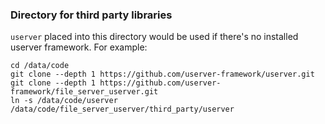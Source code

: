 ### Directory for third party libraries

`userver` placed into this directory would be used if there's no installed
userver framework. For example:

```
cd /data/code
git clone --depth 1 https://github.com/userver-framework/userver.git
git clone --depth 1 https://github.com/userver-framework/file_server_userver.git
ln -s /data/code/userver /data/code/file_server_userver/third_party/userver
```
